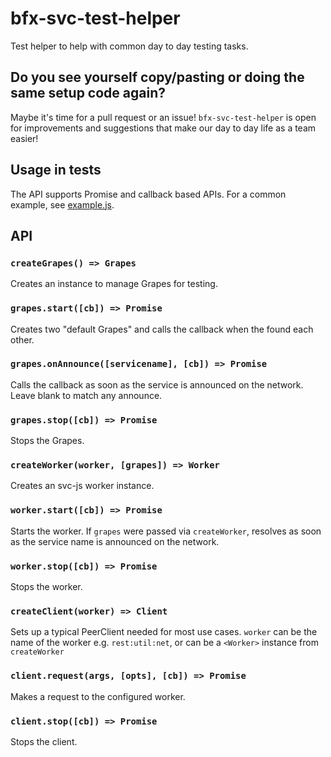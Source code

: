 # bfx-svc-test-helper

Test helper to help with common day to day testing tasks.

## Do you see yourself copy/pasting or doing the same setup code again?

Maybe it's time for a pull request or an issue! `bfx-svc-test-helper` is open
for improvements and suggestions that make our day to day life as a team easier!

## Usage in tests

The API supports Promise and callback based APIs. For a common example,
see [example.js](example.js).


## API

### `createGrapes() => Grapes`

Creates an instance to manage Grapes for testing.

### `grapes.start([cb]) => Promise`

Creates two "default Grapes" and calls the callback when the found each other.

### `grapes.onAnnounce([servicename], [cb]) => Promise`

Calls the callback as soon as the service is announced on the network.
Leave blank to match any announce.

### `grapes.stop([cb]) => Promise`

Stops the Grapes.

### `createWorker(worker, [grapes]) => Worker`

Creates an svc-js worker instance.

### `worker.start([cb]) => Promise`

Starts the worker. If `grapes` were passed via `createWorker`, resolves as
soon as the service name is announced on the network.

### `worker.stop([cb]) => Promise`

Stops the worker.

### `createClient(worker) => Client`

Sets up a typical PeerClient needed for most use cases.
`worker` can be the name of the worker e.g. `rest:util:net`, or can be a
`<Worker>` instance from `createWorker`

### `client.request(args, [opts], [cb]) => Promise`

Makes a request to the configured worker.

### `client.stop([cb]) => Promise`

Stops the client.

